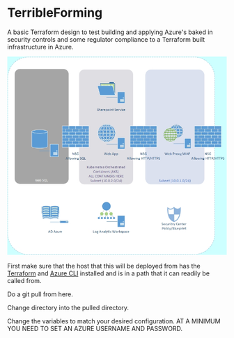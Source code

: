 # TerribleForming
A basic Terraform design to test building and applying Azure's baked in security controls and some regulator compliance to a Terraform built infrastructure in Azure.

![Diagram](./Azure2.jpg?raw=true "Title")

First make sure that the host that this will be deployed from has the [Terraform](https://www.terraform.io/downloads.html) and [Azure CLI](https://docs.microsoft.com/en-us/cli/azure/install-azure-cli?view=azure-cli-latest) installed and is in a path that it can readily be called from. 

Do a git pull from here. 

Change directory into the pulled directory. 

Change the variables to match your desired configuration. 
AT A MINIMUM YOU NEED TO SET AN AZURE USERNAME AND PASSWORD. 
